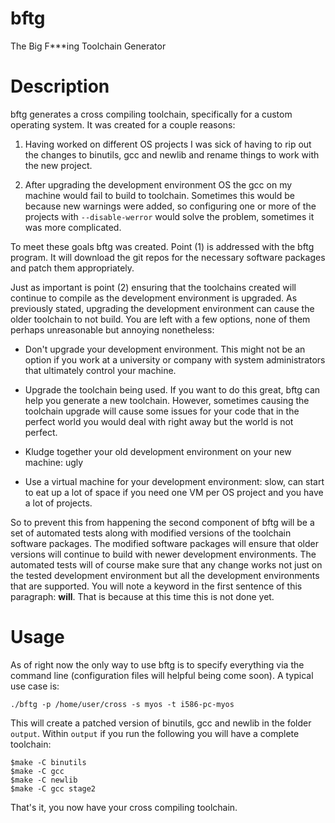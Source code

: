 # bftg
The Big F***ing Toolchain Generator

# Description

bftg generates a cross compiling toolchain, specifically for a custom operating
system.  It was created for a couple reasons:

1. Having worked on different OS projects I was sick of having to rip out the
   changes to binutils, gcc and newlib and rename things to work with the new
   project.

2. After upgrading the development environment OS the gcc on my machine would
   fail to build to toolchain.  Sometimes this would be because new warnings
   were added, so configuring one or more of the projects with
   `--disable-werror` would solve the problem, sometimes it was more
   complicated.

To meet these goals bftg was created.  Point (1) is addressed with the bftg
program.  It will download the git repos for the necessary software packages and
patch them appropriately.

Just as important is point (2) ensuring that the toolchains created will
continue to compile as the development environment is upgraded.  As previously
stated, upgrading the development environment can cause the older toolchain to
not build.  You are left with a few options, none of them perhaps unreasonable
but annoying nonetheless:

* Don't upgrade your development environment.  This might not be an option if
  you work at a university or company with system administrators that ultimately
  control your machine.

* Upgrade the toolchain being used.  If you want to do this great, bftg can help
  you generate a new toolchain.  However, sometimes causing the toolchain
  upgrade will cause some issues for your code that in the perfect world you
  would deal with right away but the world is not perfect.

* Kludge together your old development environment on your new machine: ugly

* Use a virtual machine for your development environment: slow, can start to eat
  up a lot of space if you need one VM per OS project and you have a lot of
  projects.

So to prevent this from happening the second component of bftg will be a set of
automated tests along with modified versions of the toolchain software packages.
The modified software packages will ensure that older versions will continue to
build with newer development environments.  The automated tests will of course
make sure that any change works not just on the tested development environment
but all the development environments that are supported.  You will note a
keyword in the first sentence of this paragraph: **will**.  That is because at
this time this is not done yet.

# Usage

As of right now the only way to use bftg is to specify everything via the
command line (configuration files will helpful being come soon).  A typical use
case is:

`./bftg -p /home/user/cross -s myos -t i586-pc-myos`

This will create a patched version of binutils, gcc and newlib in the folder
`output`.  Within `output` if you run the following you will have a complete
toolchain:

```
$make -C binutils
$make -C gcc
$make -C newlib
$make -C gcc stage2
```

That's it, you now have your cross compiling toolchain.
